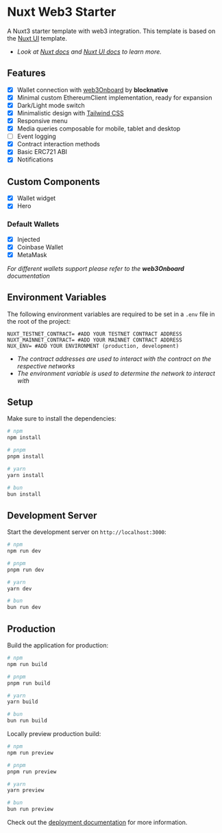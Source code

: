 # Nuxt Web3 Starter
A Nuxt3 starter template with web3 integration.
This template is based on the [Nuxt UI](https://ui.nuxt.com) template.

- _Look at [Nuxt docs](https://nuxt.com/docs/getting-started/introduction) and [Nuxt UI docs](https://ui.nuxt.com) to learn more._

## Features
- [x] Wallet connection with [web3Onboard](https://onboard.blocknative.com/docs/overview/introduction#features) by **blocknative**
- [x] Minimal custom EthereumClient implementation, ready for expansion
- [x] Dark/Light mode switch
- [x] Minimalistic design with [Tailwind CSS](https://tailwindcss.com)
- [x] Responsive menu
- [x] Media queries composable for mobile, tablet and desktop
- [ ] Event logging
- [x] Contract interaction methods
- [x] Basic ERC721 ABI
- [x] Notifications

## Custom Components
- [x] Wallet widget
- [x] Hero

### Default Wallets
- [x] Injected
- [x] Coinbase Wallet
- [x] MetaMask

_For different wallets support please refer to the **web3Onboard** documentation_

## Environment Variables
The following environment variables are required to be set in a `.env` file in the root of the project:
```dotenv
NUXT_TESTNET_CONTRACT= #ADD YOUR TESTNET CONTRACT ADDRESS
NUXT_MAINNET_CONTRACT= #ADD YOUR MAINNET CONTRACT ADDRESS
NUX_ENV= #ADD YOUR ENVIRONMENT (production, development)
```
- _The contract addresses are used to interact with the contract on the respective networks_
- _The environment variable is used to determine the network to interact with_


## Setup

Make sure to install the dependencies:

```bash
# npm
npm install

# pnpm
pnpm install

# yarn
yarn install

# bun
bun install
```

## Development Server

Start the development server on `http://localhost:3000`:

```bash
# npm
npm run dev

# pnpm
pnpm run dev

# yarn
yarn dev

# bun
bun run dev
```

## Production

Build the application for production:

```bash
# npm
npm run build

# pnpm
pnpm run build

# yarn
yarn build

# bun
bun run build
```

Locally preview production build:

```bash
# npm
npm run preview

# pnpm
pnpm run preview

# yarn
yarn preview

# bun
bun run preview
```

Check out the [deployment documentation](https://nuxt.com/docs/getting-started/deployment) for more information.
